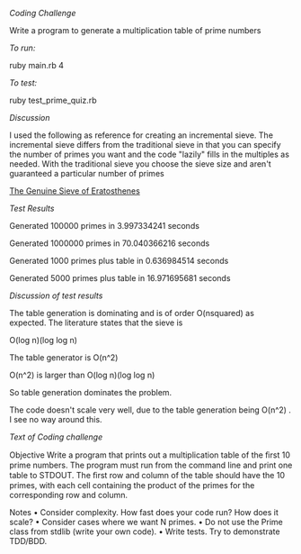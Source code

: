 *Coding Challenge*

Write a program to generate a multiplication table of prime numbers

*To run:*

ruby main.rb 4                                                                             

*To test:*

ruby test_prime_quiz.rb


*Discussion*

I used the following as reference for creating an incremental sieve.
The incremental sieve differs from the traditional sieve in that you can
specify the number of primes you want and the code "lazily" fills in the multiples as needed. With the traditional sieve you choose the sieve size and aren't guaranteed a particular number of primes

[The Genuine Sieve of Eratosthenes](http://www.cs.hmc.edu/~oneill/papers/Sieve-JFP.pdf)

*Test Results*

Generated 100000 primes in 3.997334241 seconds

Generated 1000000 primes in 70.040366216 seconds

Generated 1000 primes plus table in 0.636984514 seconds

Generated 5000 primes plus table in 16.971695681 seconds


*Discussion of test results*

The table generation is dominating and is of order O(nsquared) as expected. The literature states that the sieve is 

O(log n)(log log n)

The table generator is O(n^2)

O(n^2) is larger than O(log n)(log log n) 

So table generation dominates the problem.

The code doesn't scale very well, due to the table generation being O(n^2) . I see no way around this.

*Text of Coding challenge*

Objective
Write a program that prints out a multiplication table of the ﬁrst 10 prime
numbers.
The program must run from the command line and print one table to
STDOUT.
The ﬁrst row and column of the table should have the 10 primes, with
each cell containing the product of the primes for the corresponding row and
column.

Notes
• Consider complexity. How fast does your code run? How does it scale?
• Consider cases where we want N primes.
• Do not use the Prime class from stdlib (write your own code).
• Write tests. Try to demonstrate TDD/BDD.


